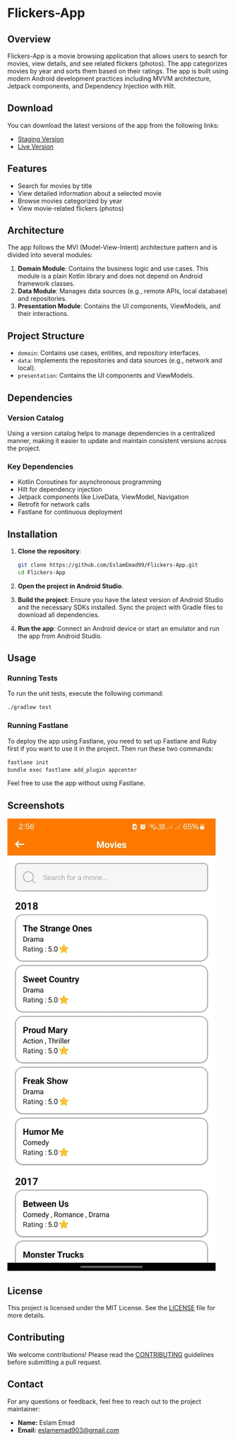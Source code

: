 # Flickers-App

## Overview

Flickers-App is a movie browsing application that allows users to search for movies, view details, and see related flickers (photos). The app categorizes movies by year and sorts them based on their ratings. The app is built using modern Android development practices including MVVM architecture, Jetpack components, and Dependency Injection with Hilt.

## Download
You can download the latest versions of the app from the following links:
- [Staging Version](https://install.appcenter.ms/users/eslamemad/apps/flickers-app/distribution_groups/stg)
- [Live Version](https://install.appcenter.ms/users/eslamemad/apps/flickers-app/distribution_groups/live)

## Features

- Search for movies by title
- View detailed information about a selected movie
- Browse movies categorized by year
- View movie-related flickers (photos)

## Architecture

The app follows the MVI (Model-View-Intent) architecture pattern and is divided into several modules:

1. **Domain Module**: Contains the business logic and use cases. This module is a plain Kotlin library and does not depend on Android framework classes.
2. **Data Module**: Manages data sources (e.g., remote APIs, local database) and repositories.
3. **Presentation Module**: Contains the UI components, ViewModels, and their interactions.

## Project Structure

- `domain`: Contains use cases, entities, and repository interfaces.
- `data`: Implements the repositories and data sources (e.g., network and local).
- `presentation`: Contains the UI components and ViewModels.

## Dependencies

### Version Catalog

Using a version catalog helps to manage dependencies in a centralized manner, making it easier to update and maintain consistent versions across the project.

### Key Dependencies

- Kotlin Coroutines for asynchronous programming
- Hilt for dependency injection
- Jetpack components like LiveData, ViewModel, Navigation
- Retrofit for network calls
- Fastlane for continuous deployment

## Installation

1. **Clone the repository**:
    ```sh
    git clone https://github.com/EslamEmad99/Flickers-App.git
    cd Flickers-App
    ```

2. **Open the project in Android Studio**.

3. **Build the project**:
    Ensure you have the latest version of Android Studio and the necessary SDKs installed. Sync the project with Gradle files to download all dependencies.

4. **Run the app**:
    Connect an Android device or start an emulator and run the app from Android Studio.

## Usage

### Running Tests

To run the unit tests, execute the following command:

```sh
./gradlew test
```

### Running Fastlane

To deploy the app using Fastlane, you need to set up Fastlane and Ruby first if you want to use it in the project. Then run these two commands:

```sh
fastlane init
bundle exec fastlane add_plugin appcenter
```
Feel free to use the app without using Fastlane.

## Screenshots
![Screenshot 1](Screenshots/1.jpeg)

## License
This project is licensed under the MIT License. See the [LICENSE](LICENSE) file for more details.

## Contributing
We welcome contributions! Please read the [CONTRIBUTING](CONTRIBUTING.md) guidelines before submitting a pull request.

## Contact
For any questions or feedback, feel free to reach out to the project maintainer:

- **Name:** Eslam Emad
- **Email:** [eslamemad903@gmail.com](mailto:eslamemad903@gmail.com)
